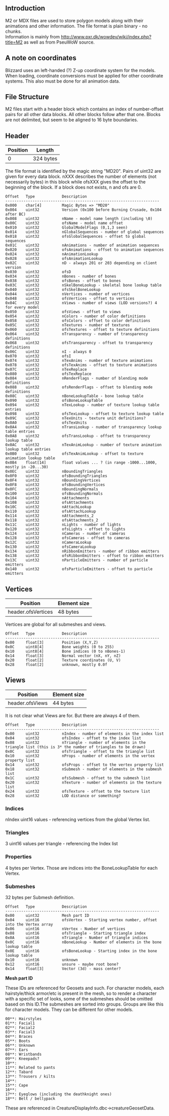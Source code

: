 ## Introduction

M2 or MDX files are used to store polygon models along with their animations and other information. The file format is plain binary - no chunks.<br>
Information is mainly from <http://www.pxr.dk/wowdev/wiki/index.php?title=M2> as well as from PseuWoW source.

## A note on coordinates

Blizzard uses an left-handed (?) Z-up coordinate system for the models. When loading, coordinate conversions must be applied for other coordinate systems. This also must be done for all animation data.

## File Structure

M2 files start with a header block which contains an index of number-offset pairs for all other data blocks. All other blocks follow after that one. Blocks are not delimited, but seem to be aligned to 16 byte boundaries.

## Header

| Position | Length    |
| -------- | --------- |
| 0        | 324 bytes |


The file format is identified by the magic string "MD20". Pairs of uint32 are given for every data block. nXXX describes the number of elements (not necessarily bytes) in this block while ofsXXX gives the offset to the beginning of the block. If a block does not exists, n and ofs are 0.

    Offset   Type            Description
    --------------------------------------------------------------------
    0x000    char[4]         Magic Bytes => "MD20"
    0x004    uint32          Version (0x100 before Burning Crusade, 0x104 after BC)
    0x008    uint32          nName - model name length (including \0)
    0x00C    uint32          ofsName - model name offset
    0x010    uint32          GlobalModelFlags (0,1,3 seen)
    0x014    uint32          nGlobalSequences - number of global sequences
    0x018    uint32          ofsGlobalSequences - offset to global sequences
    0x01C    uint32          nAnimations - number of animation sequences
    0x020    uint32          ofsAnimations - offset to animation sequences
    0x024    uint32          nAnimationLookup
    0x028    uint32          ofsAnimationLookup
    0x02C    uint32          nD - always 201 or 203 depending on client version
    0x030    uint32          ofsD
    0x034    uint32          nBones - number of bones
    0x038    uint32          ofsBones - offset to bones
    0x03C    uint32          nSkelBoneLookup - skeletal bone lookup table
    0x040    uint32          ofsSkelBoneLookup
    0x044    uint32          nVertices - number of vertices
    0x048    uint32          ofsVertices - offset to vertices
    0x04C    uint32          nViews - number of views (LOD versions?) 4 for every model
    0x050    uint32          ofsViews - offset to views
    0x054    uint32          nColors - number of color definitions
    0x058    uint32          ofsColors - offset to color definitions
    0x05C    uint32          nTextures - number of textures
    0x060    uint32          ofsTextures - offset to texture definitions
    0x064    uint32          nTransparency - number of transparency definitions
    0x068    uint32          ofsTransparency - offset to transparency definitions
    0x06C    uint32          nI - always 0
    0x070    uint32          ofsI
    0x074    uint32          nTexAnims - number of texture animations
    0x078    uint32          ofsTexAnims - offset to texture animations
    0x07C    uint32          nTexReplace
    0x080    uint32          ofsTexReplace
    0x084    uint32          nRenderFlags - number of blending mode definitions
    0x088    uint32          ofsRenderFlags - offset to blending mode definitions
    0x08C    uint32          nBoneLookupTable - bone lookup table
    0x090    uint32          ofsBoneLookupTable
    0x094    uint32          nTexLookup - number of texture lookup table entries
    0x098    uint32          ofsTexLookup - offset to texture lookup table
    0x09C    uint32          nTexUnits - texture unit definitions?
    0x0A0    uint32          ofsTexUnits
    0x0A4    uint32          nTransLookup - number of transparency lookup table entries
    0x0A8    uint32          ofsTransLookup - offset to transparency lookup table
    0x0AC    uint32          nTexAnimLookup - number of texture animation lookup table entries
    0x0B0    uint32          ofsTexAnimLookup - offset to texture animation lookup table
    0x0B4    float[14]       float values ... ? (in range -1000...1000, mostly in -20...30)
    0x0EC    uint32          nBoundingTriangles
    0x0F0    uint32          ofsBoundingTriangles
    0x0F4    uint32          nBoundingVertices
    0x0F8    uint32          ofsBoundingVertices
    0x0FC    uint32          nBoundingNormals
    0x100    uint32          ofsBoundingNormals
    0x104    uint32          nAttachments
    0x108    uint32          ofsAttachments
    0x10C    uint32          nAttachLookup
    0x110    uint32          ofsAttachLookup
    0x114    uint32          nAttachments_2
    0x118    uint32          ofsAttachments_2
    0x11C    uint32          nLights - number of lights
    0x120    uint32          ofsLights - offset to lights
    0x124    uint32          nCameras - number of cameras
    0x128    uint32          ofsCameras - offset to cameras
    0x12C    uint32          nCameraLookup
    0x130    uint32          ofsCameraLookup
    0x134    uint32          nRibbonEmitters - number of ribbon emitters
    0x138    uint32          ofsRibbonEmitters - offset to ribbon emitters
    0x13C    uint32          nParticleEmitters - number of particle emitters
    0x140    uint32          ofsParticleEmitters - offset to particle emitters

## Vertices

| Position           | Element size |
| ------------------ | ------------ |
| header.ofsVertices | 48 bytes     |


Vertices are global for all submeshes and views.

    Offset   Type            Description
    --------------------------------------------------------------------
    0x00     float[3]        Position (X,Y,Z)
    0x0C     uint8[4]        Bone weights (0 to 255)
    0x10     uint8[4]        Bone indices (0 to nBones-1)
    0x14     float[3]        Normal vector (nX, nY, nZ)
    0x20     float[2]        Texture coordinates (U, V)
    0x28     float[2]        unknown, mostly 0.0f

## Views

| Position        | Element size |
| --------------- | ------------ |
| header.ofsViews | 44 bytes     |


It is not clear what Views are for. But there are always 4 of them.

    Offset   Type            Description
    --------------------------------------------------------------------
    0x00     uint32          nIndex - number of elements in the index list
    0x04     uint32          ofsIndex - offset to the index list
    0x08     uint32          nTriangle - number of elements in the triangle list (this is 3* the number of triangles to be drawn)
    0x0C     uint32          ofsTriangle - offset to the triangle list
    0x10     uint32          nProps - number of elements in the vertex property list
    0x14     uint32          ofsProps - offset to the vertex property list
    0x18     uint32          nSubmesh - number of elements in the submesh list
    0x1C     uint32          ofsSubmesh - offset to the submesh list
    0x20     uint32          nTexture - number of elements in the texture list
    0x24     uint32          ofsTexture - offset to the texture list
    0x28     uint32          LOD distance or something?

### Indices

nIndex uint16 values - referencing vertices from the global Vertex list.

### Triangles

3 uint16 values per triangle - referencing the Index list

### Properties

4 bytes per Vertex. Those are indices into the BoneLookupTable for each Vertex.

### Submeshes

32 bytes per Submesh definition.

    Offset   Type            Description
    --------------------------------------------------------------------
    0x00     uint32          Mesh part ID
    0x04     uint16          ofsVertex - Starting vertex number, offset into the Vertex array
    0x06     uint16          nVertex - Number of vertices
    0x08     uint16          ofsTriangle - Starting triangle index
    0x0A     uint16          nTriangle - Number of triangle indices
    0x0C     uint16          nBoneLookup - Number of elements in the bone lookup table
    0x0E     uint16          ofsBoneLookup - Starting index in the bone lookup table
    0x10     uint16          unknown
    0x12     uint16          unsure - maybe root bone?
    0x14     float[3]        Vector (3d) - mass center?

**Mesh part ID**

These IDs are referenced for Geosets and such. For character models, each hairstyle/thick armor/etc is present in the mesh, so to render a character with a specific set of looks, some of the submeshes should be omitted based on this ID.The submeshes are sorted into groups. Groups are like this for character models. They can be different for other models.

    00**: Hairstyles
    01**: Facial1
    02**: Facial2
    03**: Facial3
    04**: Braces
    05**: Boots
    06**: Unknown
    07**: Ears
    08**: Wristbands
    09**: Kneepads?
    10**:
    11**: Related to pants
    12**: Tabard
    13**: Trousers / kilts
    14**:
    15**: Cape
    16**:
    17**: Eyeglows (including the deathknight ones)
    18**: Belt / bellypack

These are referenced in CreatureDisplayInfo.dbc->creatureGeosetData.
